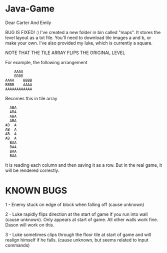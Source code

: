 # Java-Game
Dear Carter And Emily

BUG IS FIXED! :)
I've created a new folder in bin called "maps".
It stores the level layout as a txt file.
You'll need to download tile images a and b, or make your own.
I've also provided my luke, which is currently a square.

NOTE THAT THE TILE ARRAY FLIPS THE ORIGINAL LEVEL

For example, the following arrangement

        AAAA    
        BBBB    
    AAAA    BBBB
    BBBB    AAAA
    AAAAAAAAAAAA

Becomes this in tile array

      ABA
      ABA
      ABA
      ABA
    AB  A
    AB  A
    AB  A
    AB  A
      BAA
      BAA
      BAA
      BAA
  
It is reading each column and then saving it as a row.
But in the real game, it will be rendered correctly.

# KNOWN BUGS
1 - Enemy stuck on edge of block when falling off (cause unknown)

2 - Luke rapidly flips direction at the start of game if you run into wall (cause unknown). Only appears at start of game. All other walls work fine. Dason will work on this.

3 - Luke sometimes clips through the floor tile at start of game and will realign himself if he falls. (cause unknown, but seems related to input commands)

